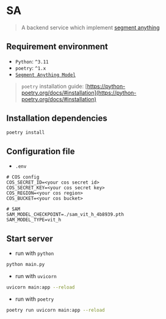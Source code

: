 # SA

> A backend service which implement [segment anything](https://github.com/facebookresearch/segment-anything)

## Requirement environment

- `Python`: `^3.11`
- `poetry`: `^1.x`
- [`Segment Anything Model`](https://github.com/facebookresearch/segment-anything?tab=readme-ov-file#model-checkpoints)

> `poetry` installation guide: [https://python-poetry.org/docs/#installation](https://python-poetry.org/docs/#installation)

## Installation dependencies

```bash
poetry install
```

## Configuration file

- `.env`

```properties
# COS config
COS_SECRET_ID=<your cos secret id>
COS_SECRET_KEY=<your cos secret key>
COS_REGION=<your cos region>
COS_BUCKET=<your cos bucket>

# SAM
SAM_MODEL_CHECKPOINT=./sam_vit_h_4b8939.pth
SAM_MODEL_TYPE=vit_h
```

## Start server

- run with `python`

```bash
python main.py
```

- run with `uvicorn`

```bash
uvicorn main:app --reload
```

- run with `poetry`

```bash
poetry run uvicorn main:app --reload
```
